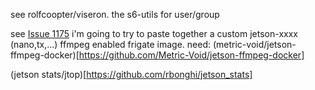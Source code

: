 see rolfcoopter/viseron.
the s6-utils for user/group

see [Issue 1175](https://github.com/blakeblackshear/frigate/issues/1175)
i'm going to try to paste together a custom jetson-xxxx (nano,tx,...) ffmpeg enabled
frigate image.
need:
(metric-void/jetson-ffmpeg-docker)[https://github.com/Metric-Void/jetson-ffmpeg-docker]

(jetson stats/jtop)[https://github.com/rbonghi/jetson_stats]
